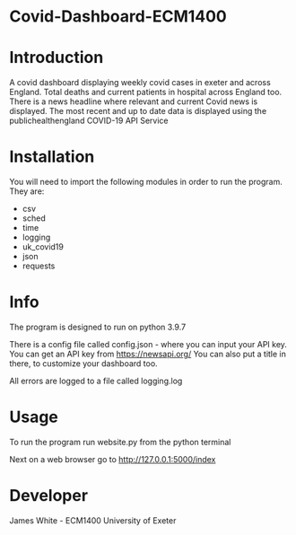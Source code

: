 # Covid-Dashboard-ECM1400
# **Introduction**
A covid dashboard displaying weekly covid cases in exeter and across England. Total deaths and current patients in hospital across England too. There is a news headline where relevant and current Covid news is displayed. The most recent and up to date data is displayed using the publichealthengland COVID-19 API Service



# **Installation**
You will need to import the following modules in order to run the program.  They are:
* csv 
* sched
* time
* logging
* uk_covid19
* json
* requests


# **Info**
The program is designed to run on python 3.9.7

There is a config file called config.json -  where you can input your API key. You can get an API key from https://newsapi.org/
You can also put a title in there, to customize your dashboard too.

All errors are logged to a file called logging.log


# **Usage**
To run the program run website.py from the python terminal

Next on a web browser go to http://127.0.0.1:5000/index 

# **Developer**
James White - ECM1400 University of Exeter



